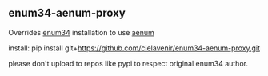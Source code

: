 ## enum34-aenum-proxy

Overrides [enum34](https://pypi.org/project/enum34/) installation to use [aenum](https://pypi.org/project/aenum/)

install: pip install git+https://github.com/cielavenir/enum34-aenum-proxy.git

please don't upload to repos like pypi to respect original enum34 author.
